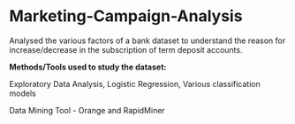 # Marketing-Campaign-Analysis
Analysed the various factors of a bank dataset to understand the reason for increase/decrease in the subscription of term deposit accounts. 

**Methods/Tools used to study the dataset:**

Exploratory Data Analysis,
Logistic Regression,
Various classification models


Data Mining Tool - Orange and RapidMiner

